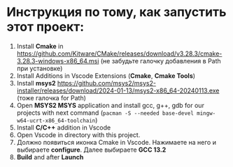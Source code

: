 # Инструкция по тому, как запустить этот проект:
1. Install **Cmake** in https://github.com/Kitware/CMake/releases/download/v3.28.3/cmake-3.28.3-windows-x86_64.msi (не забудьте галочку  добавления в Path при установке)
2. Install Additions in Vscode Extensions (**Cmake**, **Cmake Tools**)
3. Install **msys2** https://github.com/msys2/msys2-installer/releases/download/2024-01-13/msys2-x86_64-20240113.exe (тоже галочка for Path)
4. Open **MSYS2 MSYS** application and install gcc, g++, gdb for our projects with next command (```pacman -S --needed base-devel mingw-w64-ucrt-x86_64-toolchain```)
5. Install **C/C++** addition in Vscode
6. Open Vscode in directory with this project.
7. Должно появиться иконка Cmake in Vscode. Нажимаете на него и выбираете **configure**. Далее выбираете **GCC 13.2**
8. **Build** and after **Launch** 

